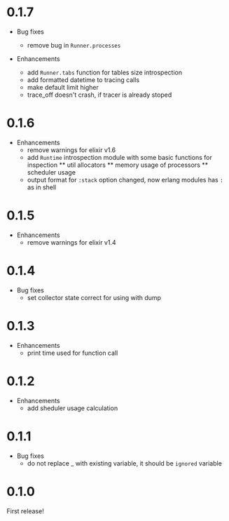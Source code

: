 # 0.1.7

* Bug fixes
  * remove bug in `Runner.processes`

* Enhancements
  * add `Runner.tabs` function for tables size introspection
  * add formatted datetime to tracing calls
  * make default limit higher
  * trace_off doesn't crash, if tracer is already stoped

# 0.1.6

* Enhancements
  * remove warnings for elixir v1.6
  * add `Runtime` introspection module with some basic functions for inspection
    ** util allocators
    ** memory usage of processors
    ** scheduler usage
  * output format for `:stack` option changed, now erlang modules has `:` as in shell

# 0.1.5

* Enhancements
  * remove warnings for elixir v1.4

# 0.1.4

* Bug fixes
  * set collector state correct for using with dump

# 0.1.3

* Enhancements
  * print time used for function call

# 0.1.2

* Enhancements
  * add sheduler usage calculation

# 0.1.1

* Bug fixes
  * do not replace _ with existing variable, it should be `ignored` variable

# 0.1.0

First release!

